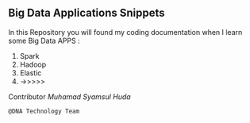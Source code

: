 ## Big Data Applications Snippets

In this Repository you will found my coding documentation when I learn some Big Data APPS :
1. Spark
2. Hadoop
3. Elastic
4. ->>>>>

Contributor
   _Muhamad Syamsul Huda_

    @DNA Technology Team